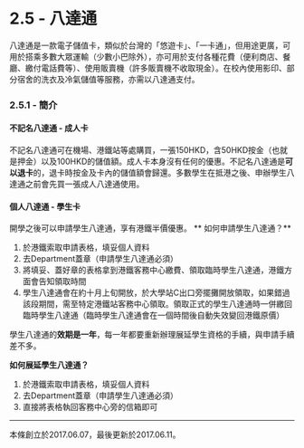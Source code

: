 # 2.5 - 八達通

八達通是一款電子儲值卡，類似於台灣的「悠遊卡」、「一卡通」，但用途更廣，可用於搭乘多數大眾運輸（少數小巴除外），亦可用於支付各種花費（便利商店、餐廳、繳付電話費等）、使用販賣機（許多販賣機不收取現金）。在校內使用影印、部分宿舍的洗衣及冷氣儲值等服務，亦需以八達通支付。

### 2.5.1 - 簡介

#### 不記名八達通 - 成人卡

不記名八達通可在機場、港鐵站等處購買，一張150HKD，含50HKD按金（也就是押金）以及100HKD的儲值額。成人卡本身沒有任何的優惠。不記名八達通是**可以退卡**的，退卡時按金及卡內的儲值額會歸還。多數學生在抵港之後、申辦學生八達通之前會先買一張成人八達通使用。

#### 個人八達通 - 學生卡

開學之後可以申請學生八達通，享有港鐵半價優惠。
**
如何申請學生八達通？**

1. 於港鐵索取申請表格，填妥個人資料
2. 去Department蓋章（申請學生八達通必須）
3. 將填妥、蓋好章的表格拿到港鐵客務中心繳費、領取臨時學生八達通，港鐵方面會告知領取時間
4. 學生八達通會在約十月上旬開放，於大學站C出口旁擺攤開放領取，如果錯過該段期間，需至特定港鐵站客務中心領取。領取正式的學生八達通時一併繳回臨時學生八達通（臨時學生八達通會在一個時間後自動失效變回港鐵原價）

學生八達通的**效期是一年**，每一年都要重新辦理展延學生資格的手續，與申請手續差不多。

**如何展延學生八達通？**

1. 於港鐵索取申請表格，填妥個人資料
2. 去Department蓋章（申請學生八達通必須）
3. 直接將表格執回客務中心旁的信箱即可

---

本條創立於2017.06.07，最後更新於2017.06.11。

